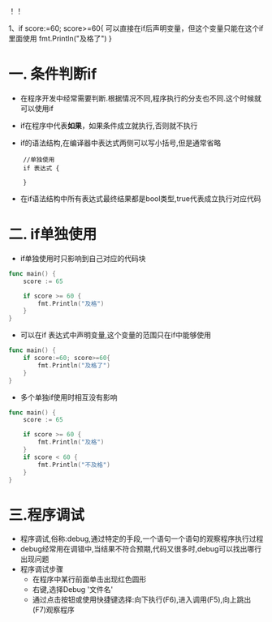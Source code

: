 ！！

1、if score:=60; score>=60{		可以直接在if后声明变量，但这个变量只能在这个if里面使用
		fmt.Println("及格了")
	}





# 一. 条件判断if

* 在程序开发中经常需要判断.根据情况不同,程序执行的分支也不同.这个时候就可以使用if

* if在程序中代表**如果**，如果条件成立就执行,否则就不执行

* if的语法结构,在编译器中表达式两侧可以写小括号,但是通常省略
```
	//单独使用
	if 表达式 {

	}
```
* 在if语法结构中所有表达式最终结果都是bool类型,true代表成立执行对应代码

# 二. if单独使用

* if单独使用时只影响到自己对应的代码块
```go
func main() {
	score := 65

	if score >= 60 {
		fmt.Println("及格")
	}
}
```
* 可以在if 表达式中声明变量,这个变量的范围只在if中能够使用
```go
func main() {
	if score:=60; score>=60{
		fmt.Println("及格了")
	}
}
```
* 多个单独if使用时相互没有影响
```go
func main() {
	score := 65

	if score >= 60 {
		fmt.Println("及格")
	}
	if score < 60 {
		fmt.Println("不及格")
	}
}
```
# 三.程序调试
* 程序调试,俗称:debug,通过特定的手段,一个语句一个语句的观察程序执行过程
* debug经常用在调错中,当结果不符合预期,代码又很多时,debug可以找出哪行出现问题
* 程序调试步骤
  * 在程序中某行前面单击出现红色圆形
  * ​右键,选择Debug '文件名'
  * 通过点击按钮或使用快捷键选择:向下执行(F6),进入调用(F5),向上跳出(F7)观察程序 
